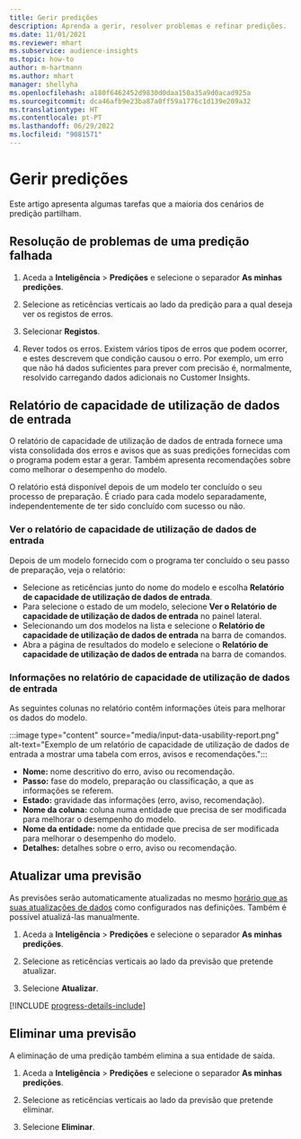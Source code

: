 ```yaml
---
title: Gerir predições
description: Aprenda a gerir, resolver problemas e refinar predições.
ms.date: 11/01/2021
ms.reviewer: mhart
ms.subservice: audience-insights
ms.topic: how-to
author: m-hartmann
ms.author: mhart
manager: shellyha
ms.openlocfilehash: a180f6462452d9830d0daa150a35a9d0acad925a
ms.sourcegitcommit: dca46afb9e23ba87a0ff59a1776c1d139e209a32
ms.translationtype: HT
ms.contentlocale: pt-PT
ms.lasthandoff: 06/29/2022
ms.locfileid: "9081571"
---
```

# <a name="manage-predictions"></a>Gerir predições

Este artigo apresenta algumas tarefas que a maioria dos cenários de predição partilham.

## <a name="troubleshoot-a-failed-prediction"></a>Resolução de problemas de uma predição falhada

1. Aceda a **Inteligência** > **Predições** e selecione o separador **As minhas predições**.

1. Selecione as reticências verticais ao lado da predição para a qual deseja ver os registos de erros.

1. Selecionar **Registos**.

1. Rever todos os erros. Existem vários tipos de erros que podem ocorrer, e estes descrevem que condição causou o erro. Por exemplo, um erro que não há dados suficientes para prever com precisão é, normalmente, resolvido carregando dados adicionais no Customer Insights.

## <a name="input-data-usability-report"></a>Relatório de capacidade de utilização de dados de entrada

O relatório de capacidade de utilização de dados de entrada fornece uma vista consolidada dos erros e avisos que as suas predições fornecidas com o programa podem estar a gerar. Também apresenta recomendações sobre como melhorar o desempenho do modelo.

O relatório está disponível depois de um modelo ter concluído o seu processo de preparação. É criado para cada modelo separadamente, independentemente de ter sido concluído com sucesso ou não.

### <a name="view-the-input-data-usability-report"></a>Ver o relatório de capacidade de utilização de dados de entrada

Depois de um modelo fornecido com o programa ter concluído o seu passo de preparação, veja o relatório:
- Selecione as reticências junto do nome do modelo e escolha **Relatório de capacidade de utilização de dados de entrada**.
- Para selecione o estado de um modelo, selecione **Ver o Relatório de capacidade de utilização de dados de entrada** no painel lateral.
- Selecionando um dos modelos na lista e selecione o **Relatório de capacidade de utilização de dados de entrada** na barra de comandos.
- Abra a página de resultados do modelo e selecione o **Relatório de capacidade de utilização de dados de entrada** na barra de comandos.

### <a name="information-in-the-input-data-usability-report"></a>Informações no relatório de capacidade de utilização de dados de entrada

As seguintes colunas no relatório contêm informações úteis para melhorar os dados do modelo.

:::image type="content" source="media/input-data-usability-report.png" alt-text="Exemplo de um relatório de capacidade de utilização de dados de entrada a mostrar uma tabela com erros, avisos e recomendações.":::

- **Nome:** nome descritivo do erro, aviso ou recomendação.
- **Passo:** fase do modelo, preparação ou classificação, a que as informações se referem.
- **Estado:** gravidade das informações (erro, aviso, recomendação).
- **Nome da coluna:** coluna numa entidade que precisa de ser modificada para melhorar o desempenho do modelo.
- **Nome da entidade:** nome da entidade que precisa de ser modificada para melhorar o desempenho do modelo.
- **Detalhes:** detalhes sobre o erro, aviso ou recomendação.

## <a name="refresh-a-prediction"></a>Atualizar uma previsão

As previsões serão automaticamente atualizadas no mesmo [horário que as suas atualizações de dados](system.md#schedule-tab) como configurados nas definições. Também é possível atualizá-las manualmente.

1. Aceda a **Inteligência** > **Predições** e selecione o separador **As minhas predições**.

1. Selecione as reticências verticais ao lado da previsão que pretende atualizar.

1. Selecione **Atualizar**.

[!INCLUDE [progress-details-include](includes/progress-details-pane.md)]

## <a name="delete-a-prediction"></a>Eliminar uma previsão

A eliminação de uma predição também elimina a sua entidade de saída.

1. Aceda a **Inteligência** > **Predições** e selecione o separador **As minhas predições**.

1. Selecione as reticências verticais ao lado da previsão que pretende eliminar.

1. Selecione **Eliminar**.
